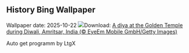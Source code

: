 ## History Bing Wallpaper
Wallpaper date: 2025-10-22
![](https://www.bing.com/th?id=OHR.DiyaDiwali_EN-CA8413413710_UHD.jpg&w=1000)Download: [A diya at the Golden Temple during Diwali, Amritsar, India (© EyeEm Mobile GmbH/Getty Images)](https://www.bing.com/th?id=OHR.DiyaDiwali_EN-CA8413413710_UHD.jpg)

Auto get programm by LtgX
